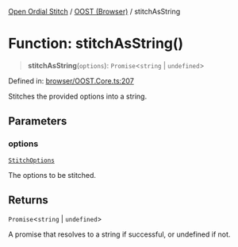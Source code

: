 [Open Ordial Stitch](../../README.md) / [OOST (Browser)](../README.md) / stitchAsString

# Function: stitchAsString()

> **stitchAsString**(`options`): `Promise`\<`string` \| `undefined`\>

Defined in: [browser/OOST.Core.ts:207](https://github.com/open-ordinal/open-ordinal-stitch/blob/d38962cb789f4775e408d6021fab719d9aa7686e/src/browser/OOST.Core.ts#L207)

Stitches the provided options into a string.

## Parameters

### options

[`StitchOptions`](../classes/StitchOptions.md)

The options to be stitched.

## Returns

`Promise`\<`string` \| `undefined`\>

A promise that resolves to a string if successful, or undefined if not.
